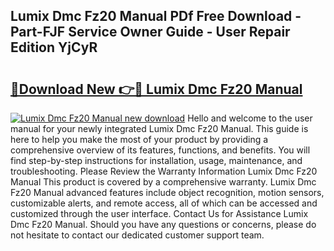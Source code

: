 ## Lumix Dmc Fz20 Manual PDf Free Download - Part-FJF Service Owner Guide - User Repair Edition YjCyR

# <h2><a href="http://bc34710.oget.top/?id=Lumix+Dmc+Fz20+Manual">🔗Download New 👉🔴 Lumix Dmc Fz20 Manual</a></h2>

[![Lumix Dmc Fz20 Manual new download](https://i.imgur.com/5g1atiW.png)](http://bc34710.oget.top/?id=Lumix+Dmc+Fz20+Manual)
Hello and welcome to the user manual for your newly integrated Lumix Dmc Fz20 Manual. This guide is here to help you make the most of your product by providing a comprehensive overview of its features, functions, and benefits. You will find step-by-step instructions for installation, usage, maintenance, and troubleshooting. Please Review the Warranty Information Lumix Dmc Fz20 Manual This product is covered by a comprehensive warranty. Lumix Dmc Fz20 Manual advanced features include object recognition, motion sensors, customizable alerts, and remote access, all of which can be accessed and customized through the user interface. Contact Us for Assistance Lumix Dmc Fz20 Manual. Should you have any questions or concerns, please do not hesitate to contact our dedicated customer support team.
